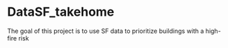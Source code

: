 # DataSF_takehome
The goal of this project is to use SF data to prioritize buildings with a high-fire risk 
